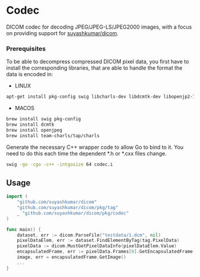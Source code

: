 # Codec
DICOM codec for decoding JPEG/JPEG-LS/JPEG2000 images, with a focus on providing support for [suyashkumar/dicom](https://github.com/suyashkumar/dicom).

### Prerequisites
To be able to decompress compressed DICOM pixel data, you first have to install the corresponding libraries, that are able to handle the format the data is encoded in:

- LINUX
```bash
apt-get install pkg-config swig libcharls-dev libdcmtk-dev libopenjp2-7-dev
```
- MACOS
```bash
brew install swig pkg-config
brew install dcmtk
brew install openjpeg
brew install team-charls/tap/charls
```

Generate the necessary C++ wrapper code to allow Go to bind to it. You need to do this each time the dependent *.h or *.cxx files change.
```bash
swig -go -cgo -c++ -intgosize 64 codec.i
```

## Usage
```go
import (
	"github.com/suyashkumar/dicom"
	"github.com/suyashkumar/dicom/pkg/tag"
	_ "github.com/suyashkumar/dicom/pkg/codec"
)

func main() {
    dataset, err := dicom.ParseFile("testdata/1.dcm", nil)
    pixelDataElem, err := dataset.FindElementByTag(tag.PixelData)
    pixelData := dicom.MustGetPixelDataInfo(pixelDataElem.Value)
    encapsulatedFrame, err := pixelData.Frames[0].GetEncapsulatedFrame()
    image, err = encapsulatedFrame.GetImage()
    ...
}
```
